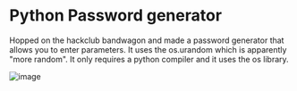 # Python Password generator

Hopped on the hackclub bandwagon and made a password generator that allows you to enter parameters. It uses the os.urandom which is apparently "more random". It only requires a python compiler and it uses the os library.

![image](https://github.com/user-attachments/assets/946a78c6-2f67-401f-834a-3ad86c38ae8e)
